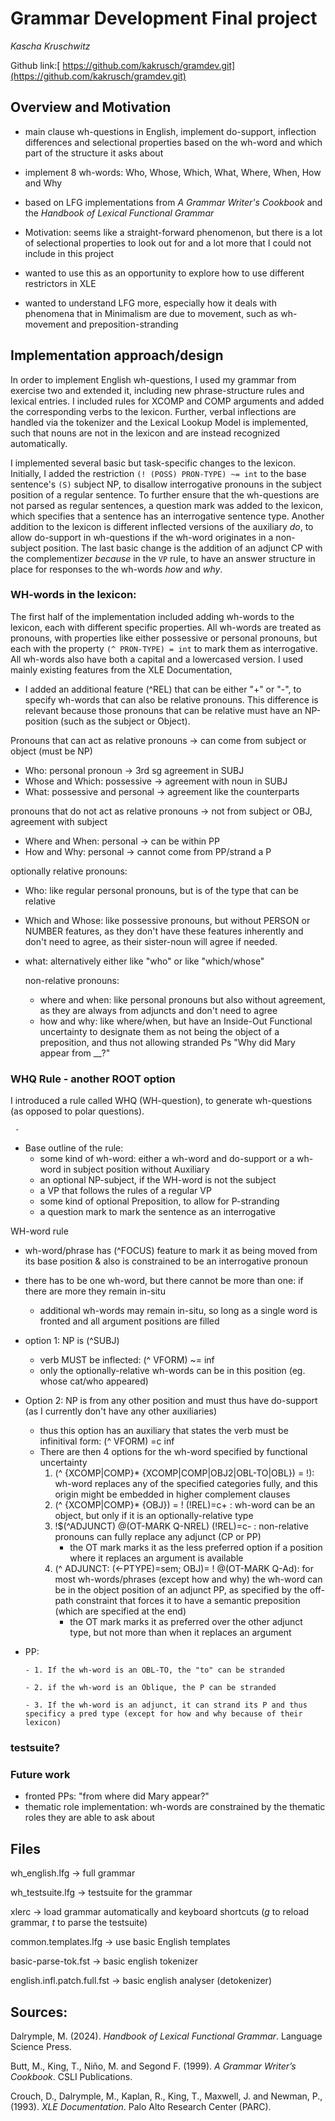 # Grammar Development Final project
*_Kascha Kruschwitz_* 

Github link:[ https://github.com/kakrusch/gramdev.git](https://github.com/kakrusch/gramdev.git)

## Overview and Motivation


- main clause wh-questions in English, implement do-support, inflection differences and selectional properties based on the wh-word and which part of the structure it asks about
- implement 8 wh-words: Who, Whose, Which, What, Where, When, How and Why
- based on LFG implementations from *A Grammar Writer's Cookbook* and the *Handbook of Lexical Functional Grammar*


- Motivation: seems like a straight-forward phenomenon, but there is a lot of selectional properties to look out for and a lot more that I could not include in this project
- wanted to use this as an opportunity to explore how to use different restrictors in XLE
- wanted to understand LFG more, especially how it deals with phenomena that in Minimalism are due to movement, such as wh-movement and preposition-stranding

## Implementation approach/design

In order to implement English wh-questions, I used my grammar from exercise two and extended it, including new phrase-structure rules and lexical entries. I included rules for XCOMP and COMP arguments and added the corresponding verbs to the lexicon. Further, verbal inflections are handled via the tokenizer and the Lexical Lookup Model is implemented, such that nouns are not in the lexicon and are instead recognized automatically. 

I implemented several basic but task-specific changes to the lexicon. Initially, I added the restriction `(! (POSS) PRON-TYPE) ~= int` to the base sentence's `(S)` subject NP, to disallow interrogative pronouns in the subject position of a regular sentence. To further ensure that the wh-questions are not parsed as regular sentences, a question mark was added to the lexicon, which specifies that a sentence has an interrogative sentence type. Another addition to the lexicon is different inflected versions of the auxiliary *do*, to allow do-support in wh-questions if the wh-word originates in a non-subject position. The last basic change is the addition of an adjunct CP with the complementizer *because* in the `VP` rule, to have an answer structure in place for responses to the wh-words *how* and *why*. 


### WH-words in the lexicon:
The first half of the implementation included adding wh-words to the lexicon, each with different specific properties. All wh-words are treated as pronouns, with properties like either possessive or personal pronouns, but each with the property `(^ PRON-TYPE) = int` to mark them as interrogative. All wh-words also have both a capital and a lowercased version. I used mainly existing features from the XLE Documentation, 



- I added an additional feature (^REL) that can be either "+" or "-", to specify wh-words that can also be relative pronouns. This difference is relevant because those pronouns that can be relative must have an NP-position (such as the subject or Object).

Pronouns that can act as relative pronouns -> can come from subject or object (must be NP) 
- Who: personal pronoun -> 3rd sg agreement in SUBJ
- Whose and Which: possessive -> agreement with noun in SUBJ
- What: possessive and personal -> agreement like the counterparts

pronouns that do not act as relative pronouns -> not from subject or OBJ, agreement with subject 
- Where and When: personal -> can be within PP
- How and Why: personal -> cannot come from PP/strand a P

optionally relative pronouns:
- Who: like regular personal pronouns, but is of the type that can be relative
- Which and Whose: like possessive pronouns, but without PERSON or NUMBER features, as they don't have these features inherently and don't need to agree, as their sister-noun will agree if needed.
- what: alternatively either like "who" or like "which/whose"

  non-relative pronouns:
  - where and when: like personal pronouns but also without agreement, as they are always from adjuncts and don't need to agree
  - how and why: like where/when, but have an Inside-Out Functional uncertainty to designate them as not being the object of a preposition, and thus not allowing stranded Ps "Why did Mary appear from __?"

### WHQ Rule - another ROOT option
I introduced a rule called WHQ (WH-question), to generate wh-questions (as opposed to polar questions).

     - 
- Base outline of the rule:
     - some kind of wh-word: either a wh-word and do-support or a wh-word in subject position without Auxiliary
     - an optional NP-subject, if the WH-word is not the subject
     - a VP that follows the rules of a regular VP
     - some kind of optional Preposition, to allow for P-stranding
     - a question mark to mark the sentence as an interrogative
 
WH-word rule
- wh-word/phrase has (^FOCUS) feature to mark it as being moved from its base position & also is constrained to be an interrogative pronoun
- there has to be one wh-word, but there cannot be more than one: if there are more they remain in-situ
    - additional wh-words may remain in-situ, so long as a single word is fronted and all argument positions are filled
- option 1: NP is (^SUBJ)
   -  verb MUST be inflected: (^ VFORM) ~= inf
   -  only the optionally-relative wh-words can be in this position (eg. whose cat/who appeared)
-  Option 2: NP is from any other position and must thus have do-support (as I currently don't have any other auxiliaries)
   -  thus this option has an auxiliary that states the verb must be infinitival form: (^ VFORM) =c inf
   -  There are then 4 options for the wh-word specified by functional uncertainty
         1. (^ {XCOMP|COMP}* {XCOMP|COMP|OBJ2|OBL-TO|OBL}) = !): wh-word replaces any of the specified categories fully, and this origin might be embedded in higher complement clauses
         2. (^ {XCOMP|COMP}* {OBJ}) = ! (!REL)=c+ : wh-word can be an object, but only if it is an optionally-relative type 
         3. !$(^ADJUNCT) @(OT-MARK Q-NREL) (!REL)=c- : non-relative pronouns can fully replace any adjunct (CP or PP)
               - the OT mark marks it as the less preferred option if a position where it replaces an argument is available
         4. (^ ADJUNCT: (<-PTYPE)=sem; OBJ)= ! @(OT-MARK Q-Ad): for most wh-words/phrases (except how and why) the wh-word can be in the object position of an adjunct PP, as specified by the off-path constraint that forces it to have a semantic preposition (which are specified at the end)
               - the OT mark marks it as preferred over the other adjunct type, but not more than when it replaces an argument
   

- PP:

      - 1. If the wh-word is an OBL-TO, the "to" can be stranded
  
      - 2. if the wh-word is an Oblique, the P can be stranded

      - 3. If the wh-word is an adjunct, it can strand its P and thus specificy a pred type (except for how and why because of their lexicon)

### testsuite?

  
### Future work
 - fronted PPs: "from where did Mary appear?"
 - thematic role implementation: wh-words are constrained by the thematic roles they are able to ask about




## Files

wh_english.lfg  -> full grammar

wh_testsuite.lfg  -> testsuite for the grammar

xlerc         -> load grammar automatically and keyboard shortcuts (*g* to reload grammar, *t* to parse the testsuite)

common.templates.lfg  -> use basic English templates

basic-parse-tok.fst  -> basic english tokenizer

english.infl.patch.full.fst -> basic english analyser (detokenizer)



## Sources:
Dalrymple, M. (2024). *Handbook of Lexical Functional Grammar*. Language Science Press.

Butt, M., King, T., Niño, M. and Segond F. (1999). *A Grammar Writer’s Cookbook*. CSLI Publications.

Crouch, D., Dalrymple, M., Kaplan, R., King, T., Maxwell, J. and Newman, P., (1993). *XLE Documentation*. Palo Alto Research Center (PARC).
